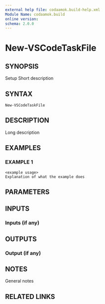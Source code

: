 ```yaml
---
external help file: codaamok.build-help.xml
Module Name: codaamok.build
online version:
schema: 2.0.0
---
```


# New-VSCodeTaskFile

## SYNOPSIS
Setup
Short description

## SYNTAX

```
New-VSCodeTaskFile
```

## DESCRIPTION
Long description

## EXAMPLES

### EXAMPLE 1
```
<example usage>
Explanation of what the example does
```

## PARAMETERS

## INPUTS

### Inputs (if any)
## OUTPUTS

### Output (if any)
## NOTES
General notes

## RELATED LINKS
